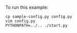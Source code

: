 To run this example:

    cp sample-config.py config.py
    vim config.py
    PYTHONPATH=../.. ./start.py

